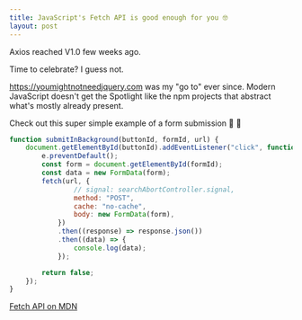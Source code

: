 ```yaml
---
title: JavaScript's Fetch API is good enough for you 🤓
layout: post
---
```


Axios reached V1.0 few weeks ago.

Time to celebrate? I guess not.

https://youmightnotneedjquery.com was my "go to" ever since. Modern JavaScript doesn't get the Spotlight like the npm projects that abstract what's mostly already present.

Check out this super simple example of a form submission 🥹 🥰

```javascript
function submitInBackground(buttonId, formId, url) {
    document.getElementById(buttonId).addEventListener("click", function(e) {
        e.preventDefault();
        const form = document.getElementById(formId);
        const data = new FormData(form);
        fetch(url, {
                // signal: searchAbortController.signal,
                method: "POST",
                cache: "no-cache",
                body: new FormData(form),
            })
            .then((response) => response.json())
            .then((data) => {
                console.log(data);
            });

        return false;
    });
}
```

[Fetch API on MDN](https://developer.mozilla.org/en-US/docs/Web/API/Fetch_API) 
